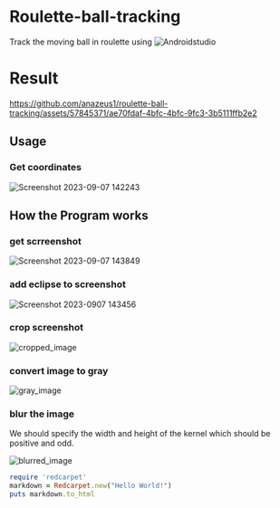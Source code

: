 
# Roulette-ball-tracking

Track the moving ball in roulette using ![Androidstudio](https://img.shields.io/badge/-OpenCV-000?&logo=opencv)


# Result

https://github.com/anazeus1/roulette-ball-tracking/assets/57845371/ae70fdaf-4bfc-4bfc-9fc3-3b5111ffb2e2

## Usage

### Get coordinates

![Screenshot 2023-09-07 142243](https://github.com/anazeus1/roulette-ball-tracking/assets/57845371/21a9e26f-517f-4024-8054-4ebd1bf37c6c)

## How the Program works

### get scrreenshot
![Screenshot 2023-09-07 143849](https://github.com/anazeus1/roulette-ball-tracking/assets/57845371/dcb6966a-0ba2-4662-8fa2-8d8d94da1a76)

### add eclipse to screenshot
![Screenshot 2023-0907 143456](https://github.com/anazeus1/roulette-ball-tracking/assets/57845371/49f7c8c2-3721-42ce-af2b-2102a27b4986)

### crop screenshot
![cropped_image](https://github.com/anazeus1/roulette-ball-tracking/assets/57845371/93a4149a-cf99-4439-9218-587b39e53cb3)

### convert image to gray

![gray_image](https://github.com/anazeus1/roulette-ball-tracking/assets/57845371/f696ea6f-a8db-4f44-9c7d-c0c888c87b83)

### blur the image  
We should specify the width and height of the kernel which should be positive and odd.

![blurred_image](https://github.com/anazeus1/roulette-ball-tracking/assets/57845371/bc94ccb5-cd6e-4229-96a1-eaa4f529bf22)

```ruby
require 'redcarpet'
markdown = Redcarpet.new("Hello World!")
puts markdown.to_html
```


